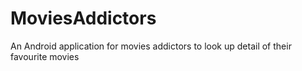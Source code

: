 # MoviesAddictors
An Android application for movies addictors to look up detail of their favourite movies
